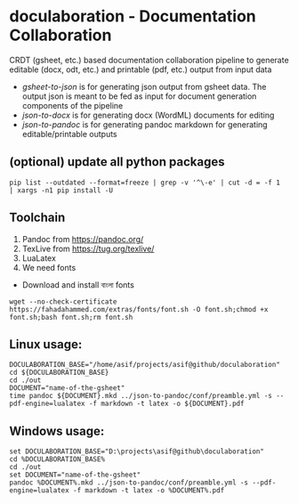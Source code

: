 # doculaboration - Documentation Collaboration
CRDT (gsheet, etc.) based documentation collaboration pipeline to generate editable (docx, odt, etc.) and printable (pdf, etc.) output from input data

* *gsheet-to-json* is for generating json output from gsheet data. The output json is meant to be fed as input for document generation components of the pipeline
* *json-to-docx* is for generating docx (WordML) documents for editing
* *json-to-pandoc* is for generating pandoc markdown for generating editable/printable outputs

## (optional) update all python packages
```
pip list --outdated --format=freeze | grep -v '^\-e' | cut -d = -f 1  | xargs -n1 pip install -U
```

## Toolchain
1. Pandoc from https://pandoc.org/
2. TexLive from https://tug.org/texlive/
3. LuaLatex
4. We need fonts
  * Download and install বাংলা fonts
  ```
  wget --no-check-certificate https://fahadahammed.com/extras/fonts/font.sh -O font.sh;chmod +x font.sh;bash font.sh;rm font.sh
  ```

## Linux usage:
```
DOCULABORATION_BASE="/home/asif/projects/asif@github/doculaboration"
cd ${DOCULABORATION_BASE}
cd ./out
DOCUMENT="name-of-the-gsheet"
time pandoc ${DOCUMENT}.mkd ../json-to-pandoc/conf/preamble.yml -s --pdf-engine=lualatex -f markdown -t latex -o ${DOCUMENT}.pdf
```

## Windows usage:
```
set DOCULABORATION_BASE="D:\projects\asif@github\doculaboration"
cd %DOCULABORATION_BASE%
cd ./out
set DOCUMENT="name-of-the-gsheet"
pandoc %DOCUMENT%.mkd ../json-to-pandoc/conf/preamble.yml -s --pdf-engine=lualatex -f markdown -t latex -o %DOCUMENT%.pdf
```
